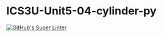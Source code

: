 # ICS3U-Unit5-04-cylinder-py

[![GitHub's Super Linter](https://github.com/Rohnin-Barrette/ICS3U-Unit5-04-cylinder-py/workflows/GitHub's%20Super%20Linter/badge.svg)](https://github.com/Rohnin-Barrette/ICS3U-Unit5-04-cylinder-py/actions)
